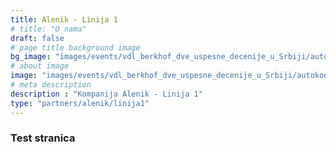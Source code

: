 ```yaml
---
title: Alenik - Linija 1
# title: "O nama"
draft: false
# page title background image
bg_image: "images/events/vdl_berkhof_dve_uspesne_decenije_u_Srbiji/autokodeks/autokodeks-background-2.jpg"
# about image
image: "images/events/vdl_berkhof_dve_uspesne_decenije_u_Srbiji/autokodeks/img1.jpg"
# meta description
description : "Kompanija Alenik - Linija 1"
type: "partners/alenik/linija1"
---
```


### Test stranica